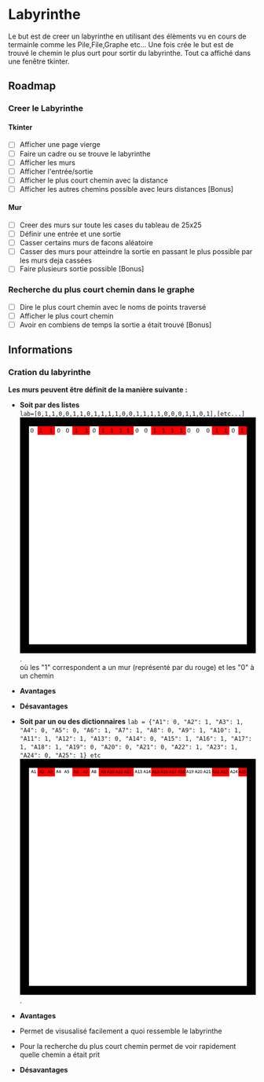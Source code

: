 # Labyrinthe

Le but est de creer un labyrinthe en utilisant des élèments vu en cours de termainle comme les Pile,File,Graphe etc...
Une fois crée le but est de trouvé le chemin le plus ourt pour sortir du labyrinthe.
Tout ca affiché dans une fenêtre tkinter.

## Roadmap

### Creer le Labyrinthe

#### Tkinter
- [ ] Afficher une page vierge
- [ ] Faire un cadre ou se trouve le labyrinthe
- [ ] Afficher les murs
- [ ] Afficher l'entrée/sortie
- [ ] Afficher le plus court chemin avec la distance
- [ ] Afficher les autres chemins possible avec leurs distances [Bonus]
#### Mur
- [ ] Creer des murs sur toute les cases du tableau de 25x25
- [ ] Définir une entrée et une sortie
- [ ] Casser certains murs de facons aléatoire
- [ ] Casser des murs pour atteindre la sortie en passant le plus possible par les murs deja cassées
- [ ] Faire plusieurs sortie possible [Bonus]
### Recherche du plus court chemin dans le graphe
- [ ] Dire le plus court chemin avec le noms de points traversé
- [ ] Afficher le plus court chemin
- [ ] Avoir en combiens de temps la sortie a était trouvé [Bonus]

## Informations

### Cration du labyrinthe
**Les murs peuvent être définit de la manière suivante :**

- **Soit par des listes** \
`lab=[0,1,1,0,0,1,1,0,1,1,1,1,0,0,1,1,1,1,0,0,0,1,1,0,1],[etc...]` \
![Image Labyrinthe liste](/img/exemple_lab_liste.png "Labyrinthe avec liste"). \
où les "1" correspondent a un mur (représenté par du rouge) et les "0" à un chemin
- **Avantages**

- **Désavantages**


- **Soit par un ou des dictionnaires**
`lab = {"A1": 0, "A2": 1, "A3": 1, "A4": 0, "A5": 0, "A6": 1, "A7": 1, "A8": 0, "A9": 1, "A10": 1, "A11": 1, "A12": 1, "A13": 0, "A14": 0, "A15": 1, "A16": 1, "A17": 1, "A18": 1, "A19": 0, "A20": 0, "A21": 0, "A22": 1, "A23": 1, "A24": 0, "A25": 1} etc` \
![Image Labyrinthe dictionnaire](/img/exemple_lab_dictio.png "Labyrinthe avec dictionnaire").

- **Avantages**
- Permet de visusalisé facilement a quoi ressemble le labyrinthe
- Pour la recherche du plus court chemin permet de voir rapidement quelle chemin a était prit 

- **Désavantages**

